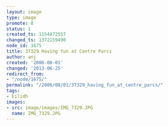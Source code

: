 ```yaml
---
layout: image
type: image
promote: 0
status: 1
created_ts: 1154472557
changed_ts: 1372159490
node_id: 1675
title: 37329 Having fun at Centre Parcs
author: anj
created: '2006-08-01'
changed: '2013-06-25'
redirect_from:
- "/node/1675/"
permalink: "/2006/08/01/37329_having_fun_at_centre_parcs/"
tags:
- Eilidh
images:
- src: image/images/IMG_7329.JPG
  name: IMG_7329.JPG
---
```


